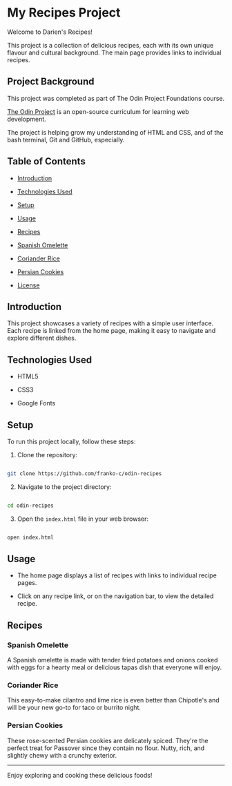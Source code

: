 # My Recipes Project


Welcome to Darien's Recipes! 

This project is a collection of delicious recipes, each with its own unique flavour and cultural background. The main page provides links to individual recipes.

## Project Background


This project was completed as part of The Odin Project Foundations course. 

[The Odin Project](https://www.theodinproject.com/) is an open-source curriculum for learning web development. 

The project is helping grow my understanding of HTML and CSS, and of the bash terminal, Git and GitHub, especially.

  

## Table of Contents


- [Introduction](#introduction)

- [Technologies Used](#technologies-used)

- [Setup](#setup)

- [Usage](#usage)

- [Recipes](#recipes)

- [Spanish Omelette](#spanish-omelette)

- [Coriander Rice](#coriander-rice)

- [Persian Cookies](#persian-cookies)

- [License](#license)

  

## Introduction

This project showcases a variety of recipes with a simple user interface. Each recipe is linked from the home page, making it easy to navigate and explore different dishes.

 
## Technologies Used


- HTML5

- CSS3

- Google Fonts

  

## Setup

  

To run this project locally, follow these steps:

  

1. Clone the repository:

```sh

git clone https://github.com/franko-c/odin-recipes

```

2. Navigate to the project directory:

```sh

cd odin-recipes

```

3. Open the `index.html` file in your web browser:

```sh

open index.html

```

  

## Usage

  

- The home page displays a list of recipes with links to individual recipe pages.

- Click on any recipe link, or on the navigation bar, to view the detailed recipe.

  

## Recipes

  

### Spanish Omelette

  

A Spanish omelette is made with tender fried potatoes and onions cooked with eggs for a hearty meal or delicious tapas dish that everyone will enjoy.

  

### Coriander Rice

  

This easy-to-make cilantro and lime rice is even better than Chipotle's and will be your new go-to for taco or burrito night.

  

### Persian Cookies

  

These rose-scented Persian cookies are delicately spiced. They're the perfect treat for Passover since they contain no flour. Nutty, rich, and slightly chewy with a crunchy exterior.
  

---

  

Enjoy exploring and cooking these delicious foods!
